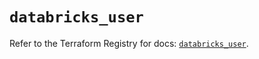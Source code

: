 # `databricks_user`

Refer to the Terraform Registry for docs: [`databricks_user`](https://registry.terraform.io/providers/databricks/databricks/1.86.0/docs/resources/user).
